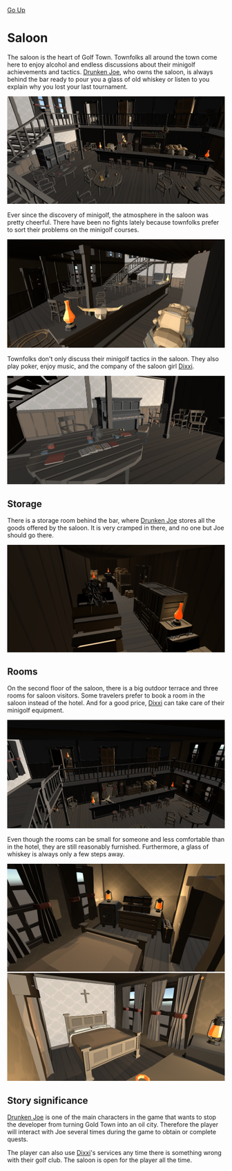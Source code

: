 [Go Up](scenes.md)

# Saloon
The saloon is the heart of Golf Town. Townfolks all around the town come here to enjoy alcohol and endless discussions about their minigolf achievements and tactics. [Drunken Joe](./main_characters.md), who owns the saloon, is always behind the bar ready to pour you a glass of old whiskey or listen to you explain why you lost your last tournament.

![](./img/interiors/saloon_interior1.png)

Ever since the discovery of minigolf, the atmosphere in the saloon was pretty cheerful. There have been no fights lately because townfolks prefer to sort their problems on the minigolf courses.

![](./img/interiors/saloon_interior2.png)

Townfolks don't only discuss their minigolf tactics in the saloon. They also play poker, enjoy music, and the company of the saloon girl [Dixxi](./main_characters.md). 

![](./img/interiors/saloon_interior4.png)

## Storage
There is a storage room behind the bar, where [Drunken Joe](./main_characters.md) stores all the goods offered by the saloon. It is very cramped in there, and no one but Joe should go there.

![](./img/interiors/saloon_interior3.png)

## Rooms
On the second floor of the saloon, there is a big outdoor terrace and three rooms for saloon visitors. Some travelers prefer to book a room in the saloon instead of the hotel. And for a good price, [Dixxi](./main_characters.md) can take care of their minigolf equipment.

![](./img/interiors/saloon_interior7.png)

Even though the rooms can be small for someone and less comfortable than in the hotel, they are still reasonably furnished. Furthermore, a glass of whiskey is always only a few steps away.

![](./img/interiors/saloon_interior5.png)
![](./img/interiors/saloon_interior6.png)

## Story significance
[Drunken Joe](./main_characters.md) is one of the main characters in the game that wants to stop the developer from turning Gold Town into an oil city. Therefore the player will interact with Joe several times during the game to obtain or complete quests. 

The player can also use [Dixxi](./main_characters.md)'s services any time there is something wrong with their golf club. The saloon is open for the player all the time.